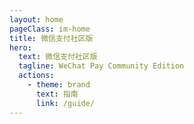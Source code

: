 ```yaml
---
layout: home
pageClass: im-home
title: 微信支付社区版
hero:
  text: 微信支付社区版
  tagline: WeChat Pay Community Edition
  actions:
    - theme: brand
      text: 指南
      link: /guide/
---
```

